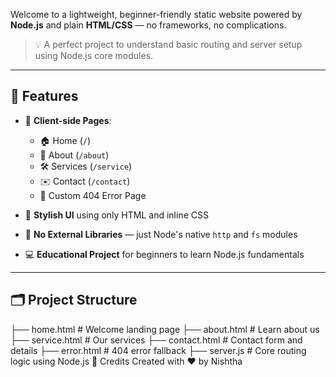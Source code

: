 Welcome to a lightweight, beginner-friendly static website powered by **Node.js** and plain **HTML/CSS** — no frameworks, no complications.

> 💡 A perfect project to understand basic routing and server setup using Node.js core modules.

---

## 🚀 Features

- 🔗 **Client-side Pages**:
  - 🏠 Home (`/`)
  - 📖 About (`/about`)
  - 🛠️ Services (`/service`)
  - ✉️ Contact (`/contact`)
  - 🚫 Custom 404 Error Page

- 🎨 **Stylish UI** using only HTML and inline CSS
- 🧠 **No External Libraries** — just Node's native `http` and `fs` modules
- 💻 **Educational Project** for beginners to learn Node.js fundamentals

---

## 🗂️ Project Structure
├── home.html # Welcome landing page
├── about.html # Learn about us
├── service.html # Our services
├── contact.html # Contact form and details
├── error.html # 404 error fallback
├── server.js # Core routing logic using Node.js
🙌 Credits
Created with ❤️ by Nishtha


